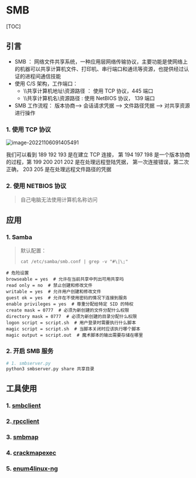 # SMB

\[TOC]

## 引言

* SMB ： 网络文件共享系统，一种应用层网络传输协议，主要功能是使网络上的机器可以共享计算机文件、打印机、串行端口和通讯等资源，也提供经过认证的进程间通信技能
* 使用 C/S 架构，工作端口：
  * \\\共享计算机地址\资源路径 ： 使用 TCP 协议，445 端口
  * \\\共享计算机名\资源路径 : 使用 NetBIOS 协议， 139 端口
* SMB 工作流程： 版本协商--> 会话请求凭据 --> 文件路径凭据 --> 对共享资源进行操作

### 1. 使用 TCP 协议

![image-20221106091405491](https://typora-1311404666.cos.ap-beijing.myqcloud.com/img/20221106130120.png)

我们可以看到 189 192 193 是在建立 TCP 连接， 第 194 197 198 是一个版本协商的过程，第 199 200 201 202 是在处理远程登陆凭据， 第一次连接错误，第二次正确， 203 205 是在处理远程文件路径的凭据

### 2. 使用 NETBIOS 协议

> 自己电脑无法使用计算机名称访问

## 应用

### 1. Samba

> 默认配置：
>
> ```shell
> cat /etc/samba/smb.conf | grep -v "#\|\;"
> ```

```shell
# 危险设置
browseable = yes  # 允许在当前共享中列出可用共享吗
read only = no  # 禁止创建和修改文件
writable = yes  # 允许用户创建和修改文件
guest ok = yes  # 允许在不使用密码的情况下连接到服务
enable privileges = yes  # 尊重分配给特定 SID 的特权
create mask = 0777  # 必须为新创建的文件分配什么权限
directory mask = 0777  # 必须为新创建的目录分配什么权限
logon script = script.sh  # 用户登录时需要执行什么脚本
magic script = script.sh  # 当脚本关闭时应该执行哪个脚本
magic output = script.out  # 魔术脚本的输出需要存储在哪里
```

### 2. 开启 SMB 服务

```bash
# 1. smbserver.py
python3 smbserver.py share 共享目录
```

## 工具使用

### 1. [smbclient](../工具/smbclient.md)

### 2.[ rpcclient](../工具/rpcclient.md)

### 3. [smbmap](../工具/smbmap.md)

### 4. [crackmapexec](../工具/crackmapexec.md)

### 5. [enum4linux-ng](../工具/enum4linux-ng.md)
